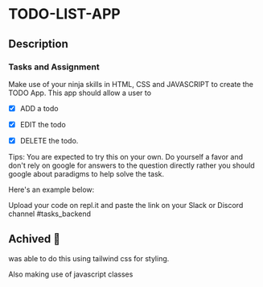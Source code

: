 # TODO-LIST-APP

## Description

### Tasks and Assignment

Make use of your ninja skills in HTML, CSS and JAVASCRIPT to create the TODO App. This app should allow a user to

- [x] ADD a todo

- [x] EDIT the todo

- [x] DELETE the todo.

Tips: You are expected to try this on your own. Do yourself a favor and don't rely on google for answers to the question directly rather you should google about paradigms to help solve the task.

Here's an example below:

Upload your code on repl.it and paste the link on your Slack or Discord channel #tasks_backend

## Achived 🥇

was able to do this using tailwind css for styling.

Also making use of javascript classes
